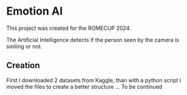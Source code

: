 # Emotion AI

This project was created for the ROMECUP 2024.

The Artificial Intelligence detects if the person seen by the camera is smiling or not.

## Creation
First I downloaded 2 datasets from Kaggle, than with a python script i moved the files to create a better structure
... To be continued
